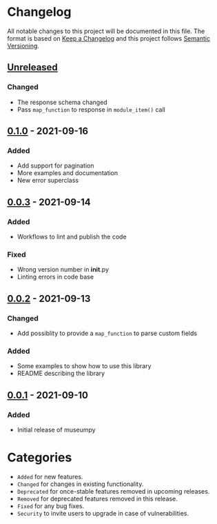 # Changelog
All notable changes to this project will be documented in this file.
The format is based on [Keep a Changelog](http://keepachangelog.com/) and this project follows [Semantic Versioning](http://semver.org/).

## [Unreleased]
### Changed
- The response schema changed
- Pass `map_function` to response in `module_item()` call

## [0.1.0] - 2021-09-16
### Added
- Add support for pagination
- More examples and documentation
- New error superclass

## [0.0.3] - 2021-09-14
### Added
- Workflows to lint and publish the code

### Fixed
- Wrong version number in __init__.py
- Linting errors in code base

## [0.0.2] - 2021-09-13
### Changed
- Add possiblity to provide a `map_function` to parse custom fields

### Added
- Some examples to show how to use this library
- README describing the library

## [0.0.1] - 2021-09-10
### Added
- Initial release of museumpy



# Categories
- `Added` for new features.
- `Changed` for changes in existing functionality.
- `Deprecated` for once-stable features removed in upcoming releases.
- `Removed` for deprecated features removed in this release.
- `Fixed` for any bug fixes.
- `Security` to invite users to upgrade in case of vulnerabilities.

[Unreleased]: https://github.com/metaodi/museumpy/compare/v0.1.0...HEAD
[0.1.0]: https://github.com/metaodi/museumpy/compare/v0.0.3...v0.1.0
[0.0.3]: https://github.com/metaodi/museumpy/compare/v0.0.2...v0.0.3
[0.0.2]: https://github.com/metaodi/museumpy/compare/v0.0.1...v0.0.2
[0.0.1]: https://github.com/metaodi/museumpy/releases/tag/v0.0.1
